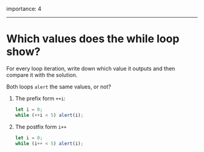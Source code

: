 importance: 4

---

# Which values does the while loop show?

For every loop iteration, write down which value it outputs and then compare it with the solution.

Both loops `alert` the same values, or not?

1. The prefix form `++i`:

    ```js
    let i = 0;
    while (++i < 5) alert(i);
    ```

2. The postfix form `i++`

    ```js
    let i = 0;
    while (i++ < 5) alert(i);
    ```
